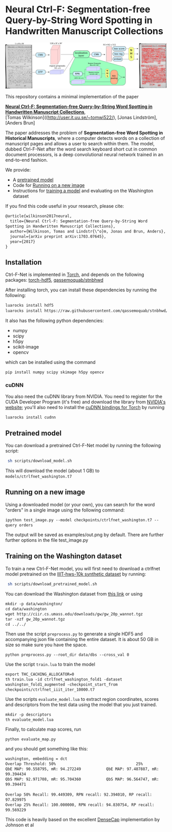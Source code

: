# Neural Ctrl-F: Segmentation-free Query-by-String Word Spotting in Handwritten Manuscript Collections

![ctrlfnet](ctrlfnet.png)

This repository contains a minimal implementation of the paper

**[Neural Ctrl-F: Segmentation-free Query-by-String Word Spotting in Handwritten Manuscript Collections](https://arxiv.org/abs/1703.07645)**,
<br>
[Tomas Wilkinson]((http://user.it.uu.se/~tomwi522/)\,
[Jonas Lindström]\,
[Anders Brun]
<br>

The paper addresses the problem of **Segmentation-free Word Spotting in Historical Manuscripts**, where a computer detects words on a collection of manuscript pages and allows a user to search within them. The model, dubbed Ctrl-F-Net after the word search keyboard short cut in common document processors, is a deep convolutional neural network trained in an end-to-end fashion.

We provide:

- A [pretrained model](#pretrained-model)
- Code for [Running on a new image](#running-on-a-new-image)
- Instructions for [training a model](#training-on-the-washington-dataset) and evaluating on the Washington dataset

If you find this code useful in your research, please cite:

```
@article{wilkinson2017neural,
  title={Neural Ctrl-F: Segmentation-free Query-by-String Word Spotting in Handwritten Manuscript Collections},
  author={Wilkinson, Tomas and Lindstr{\"o}m, Jonas and Brun, Anders},
  journal={arXiv preprint arXiv:1703.07645},
  year={2017}
}

```

## Installation

Ctrl-F-Net is implemented in [Torch](http://torch.ch/), and depends on the following packages: [torch-hdf5](https://github.com/deepmind/torch-hdf5), [qassemoquab/stnbhwd](https://github.com/qassemoquab/stnbhwd)

After installing torch, you can install these dependencies by running the following:

```bash
luarocks install hdf5
luarocks install https://raw.githubusercontent.com/qassemoquab/stnbhwd/master/stnbhwd-scm-1.rockspec
```

It also has the following python dependencies:
 - numpy
 - scipy
 - h5py
 - scikit-image
 - opencv

which can be installed using the command 
```
pip install numpy scipy skimage h5py opencv
```

### cuDNN

You also need the cuDNN library from NVIDIA. You need to register for the CUDA Developer Program (it's free)
and download the library from [NVIDIA's website](https://developer.nvidia.com/cudnn); you'll also need to install
the [cuDNN bindings for Torch](https://github.com/soumith/cudnn.torch) by running

```bash
luarocks install cudnn
```

## Pretrained model

You can download a pretrained Ctrl-F-Net model by running the following script:

```bash
 sh scripts/download_model.sh
 ```
 
 This will download the model (about 1 GB) to `models/ctrlfnet_washington.t7`

## Running on a new image

Using a downloaded model (or your own), you can search for the word "orders" in a single image using the following command:

```
ipython test_image.py --model checkpoints/ctrlfnet_washington.t7 --query orders
```

The output will be saved as examples/out.png by default. There are further further options in the file test_image.py


## Training on the Washington dataset

To train a new Ctrl-F-Net model, you will first need to download a ctrlfnet model pretrained on the [IIIT-hws-10k synthetic dataset](https://cvit.iiit.ac.in/research/projects/cvit-projects/matchdocimgs) by running:

```bash
 sh scripts/download_pretrained_model.sh
 ```

You can download the Washington dataset from [this link](http://ciir.cs.umass.edu/downloads/gw/gw_20p_wannot.tgz) or using 

```
mkdir -p data/washington/
cd data/washington
wget http://ciir.cs.umass.edu/downloads/gw/gw_20p_wannot.tgz
tar -xzf gw_20p_wannot.tgz
cd ../../
```
Then use the script `preprocess.py` to generate a single HDF5 and accompanying json file containing the entire dataset. It is about 50 GB in size so make sure you have the space. 

```
python preprocess.py --root_dir data/dbs --cross_val 0
```

Use the script `train.lua` to train the model 

```
export THC_CACHING_ALLOCATOR=0
th train.lua -id ctrlfnet_washington_fold1 -dataset washington_fold1_augmented -checkpoint_start_from checkpoints/ctrlfnet_iiit_iter_10000.t7
```

Use the scripts `evaluate_model.lua` to extract region coordinates, scores and descriptors from the test data using the model that you just trained.

```
mkdir -p descriptors
th evaluate_model.lua 
```

Finally, to calculate map scores, run 

```
python evaluate_map.py  
```

and you should get something like this:

```
washington, embedding = dct
Overlap Threshold: 50%                                   25%
QbE MAP: 90.558795, mR: 94.272249           QbE MAP: 97.487887, mR: 99.394434
QbS MAP: 92.971708, mR: 95.704360           QbS MAP: 96.564747, mR: 99.394471

Overlap 50% Recall: 99.449309, RPN recall: 92.394010, RP recall: 97.829975
Overlap 25% Recall: 100.000000, RPN recall: 94.830754, RP recall: 99.569229
```

This code is heavily based on the excellent [DenseCap](https://github.com/jcjohnson/densecap) implementation by Johnson et al 

